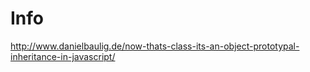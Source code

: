 # Info 

http://www.danielbaulig.de/now-thats-class-its-an-object-prototypal-inheritance-in-javascript/
